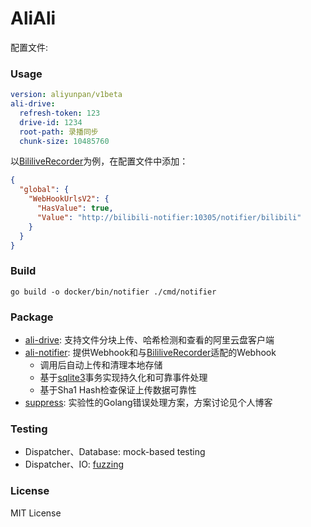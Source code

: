 
# AliAli

配置文件:

### Usage

```yaml
version: aliyunpan/v1beta
ali-drive:
  refresh-token: 123
  drive-id: 1234
  root-path: 录播同步
  chunk-size: 10485760
```

以[BililiveRecorder][BililiveRecorder]为例，在配置文件中添加：

```json
{
  "global": {
    "WebHookUrlsV2": {
      "HasValue": true,
      "Value": "http://bilibili-notifier:10305/notifier/bilibili"
    }
  }
}
```

### Build

```shell
go build -o docker/bin/notifier ./cmd/notifier
```

### Package

+ [ali-drive](./pkg/ali-drive): 支持文件分块上传、哈希检测和查看的阿里云盘客户端
+ [ali-notifier](./pkg/ali-notifier): 提供Webhook和与[BililiveRecorder][BililiveRecorder]适配的Webhook
  + 调用后自动上传和清理本地存储
  + 基于[sqlite3](sqlite3)事务实现持久化和可靠事件处理
  + 基于Sha1 Hash检查保证上传数据可靠性
+ [suppress](./pkg/suppress): 实验性的Golang错误处理方案，方案讨论见个人博客

### Testing

+ Dispatcher、Database: mock-based testing
+ Dispatcher、IO: [fuzzing][gofuzz]

[BililiveRecorder]: https://github.com/Bililive/BililiveRecorder
[sqlite3]: https://github.com/mattn/go-sqlite3
[gofuzz]: https://go.dev/blog/fuzz-beta

### License

MIT License
